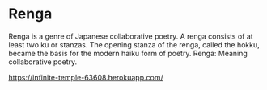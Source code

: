 # Renga
Renga is a genre of Japanese collaborative poetry. A renga consists of at least two ku or stanzas. The opening stanza of the renga, called the hokku, became the basis for the modern haiku form of poetry. Renga: Meaning collaborative poetry.

https://infinite-temple-63608.herokuapp.com/
